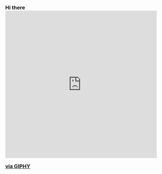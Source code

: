 ### Hi there <iframe src="https://giphy.com/embed/qpL2YVT6kXtXLK8Ul0" width="480" height="466" frameBorder="0" class="giphy-embed" allowFullScreen></iframe><p><a href="https://giphy.com/gifs/transparent-qpL2YVT6kXtXLK8Ul0">via GIPHY</a></p>

<!--
**ariahogan/ariahogan** is a ✨ _special_ ✨ repository because its `README.md` (this file) appears on your GitHub profile.

Here are some ideas to get you started:

- 🔭 I’m currently working on ...
- 🌱 I’m currently learning ...
- 👯 I’m looking to collaborate on ...
- 🤔 I’m looking for help with ...
- 💬 Ask me about ...
- 📫 How to reach me: ...
- 😄 Pronouns: ...
- ⚡ Fun fact: ...
-->
